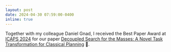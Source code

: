 ```yaml
---
layout: post
date: 2024-04-30 07:59:00-0400
inline: true
---
```


Together with my colleague Daniel Gnad, I received the Best Paper Award at <a href='https://icaps24.icaps-conference.org/program/awards/'>ICAPS 2024</a> for our paper <a href='../assets/pdf/speck-gnad-icaps2024.pdf'>Decoupled Search for the Masses: A Novel Task Transformation for Classical Planning</a> &#x1F389;.